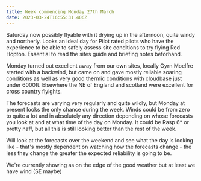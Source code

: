 ```yaml
---
title: Week commencing Monday 27th March
date: 2023-03-24T16:55:31.406Z
---
```

Saturday now possibly flyable with it drying up in the afternoon, quite windy and northerly.  Looks an ideal day for Pilot rated pilots who have the experience to be able to safely assess site conditions to try flying Red Hopton.  Essential to read the sites guide and briefing notes beforhand.

Monday turned out excellent away from our own sites, locally Gyrn Moelfre started with a backwind, but came on and gave mostly reliable soaring conditions as well as very good thermic conditions with cloudbase just under 6000ft.  Elsewhere the NE of England and scotland were excellent for cross country flyights.

The forecasts are varying very regularly and quite wildly, but Monday at present looks the only chance during the week.  Winds could be from zero to quite a lot and in absolutely any direction depending on whose forecasts you look at and at what time of the day on Monday.  It could be Rasp 6* or pretty naff,  but all this is still looking better than the rest of the week.

Will look at the forecasts over the weekend and see what the day is looking like - that's mostly dependent on watching how the forecasts change - the less they change the greater the expected reliability is going to be.

We're currently showing as on the edge of the good weather but at least we have wind (SE maybe)